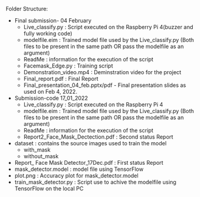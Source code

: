 Folder Structure:
- Final submission- 04 February
    - Live_classify.py : Script executed on the Raspberry Pi 4(buzzer and fully working code)
    - modelfile.eim : Trained model file used by the Live_classify.py (Both files to be present in the same path OR pass the modelfile as an argument)
    - ReadMe : information for the execution of the script
    - Facemask_Edge.py : Training script
    - Demonstration_video.mp4  : Deminstration video for the project
    - Final_report.pdf : Final Report
    - Final_presentation_04_feb.pptx/pdf - Final presentation slides as used on Feb 4, 2022.
- Submission-code 17_01_2022
    - Live_classify.py : Script executed on the Raspberry Pi 4
    - modelfile.eim : Trained model file used by the Live_classify.py (Both files to be present in the same path OR pass the modelfile as an argument)
    - ReadMe : information for the execution of the script
    - Report2_Face_Mask_Dectection.pdf : Second status Report
- dataset : contains the source images used to train the model
    - with_mask
    - without_mask 
- Report_ Face Mask Detector_17Dec.pdf : First status Report
- mask_detector.model : model file using TensorFlow
- plot.png : Accuracy plot for mask_detector.model
- train_mask_detector.py : Script use to achive the modelfile using TensorFlow on the local PC
